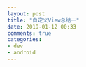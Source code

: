 ```yaml
---
layout: post
title: "自定义View总结一"
date: 2019-01-12 00:33
comments: true
categories: 
- dev
- android
---
```

